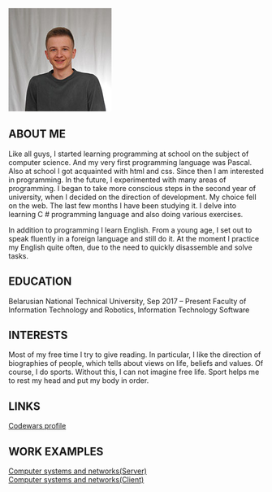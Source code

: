 ![Image](photo.jpg)

## ABOUT ME

Like all guys, I started learning programming at school on the subject of computer science. And my very first programming language was Pascal. Also at school I got acquainted with html and css. Since then I am interested in programming. In the future, I experimented with many areas of programming. I began to take more conscious steps in the second year of university, when I decided on the direction of development. My choice fell on the web.
The last few months I have been studying it. 
I delve into learning C # programming language and also doing various exercises.

In addition to programming I learn English. From a young age, I set out to speak fluently in a foreign language and still do it. At the moment I practice my English quite often, due to the need to quickly disassemble and solve tasks.

## EDUCATION

Belarusian National Technical University, Sep 2017 – Present Faculty of Information Technology and Robotics, Information Technology Software

## INTERESTS

Most of my free time I try to give reading. In particular, I like the direction of biographies of people, which tells about views on life, beliefs and values.
Of course, I do sports. Without this, I can not imagine free life. Sport helps me to rest my head and put my body in order.

## LINKS

[Codewars profile](https://www.codewars.com/users/kdanilyuk)  

## WORK EXAMPLES

[Computer systems and networks(Server)](https://github.com/kdanilyuk/CourseCS-N_server)     
[Computer systems and networks(Client)](https://github.com/kdanilyuk/CourseCS-N_client)
